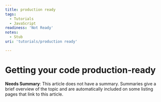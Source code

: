 ```yaml
---
title: production ready
tags:
  - Tutorials
  - JavaScript
readiness: 'Not Ready'
notes:
  - Stub
uri: 'tutorials/production ready'

---
```

# Getting your code production-ready

**Needs Summary**: This article does not have a summary. Summaries give a brief overview of the topic and are automatically included on some listing pages that link to this article.

